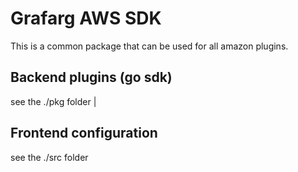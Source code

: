 # Grafarg AWS SDK

This is a common package that can be used for all amazon plugins.


## Backend plugins (go sdk)

see the ./pkg folder
                                                          |

## Frontend configuration

see the ./src folder

